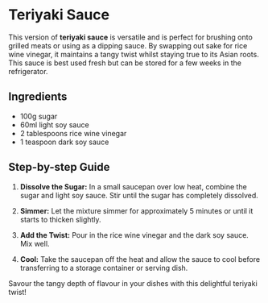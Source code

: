 # Teriyaki Sauce

This version of **teriyaki sauce** is versatile and is perfect for brushing onto grilled meats or using as a dipping sauce. By swapping out sake for rice wine vinegar, it maintains a tangy twist whilst staying true to its Asian roots. This sauce is best used fresh but can be stored for a few weeks in the refrigerator.

## Ingredients
- 100g sugar
- 60ml light soy sauce
- 2 tablespoons rice wine vinegar
- 1 teaspoon dark soy sauce

## Step-by-step Guide

1. **Dissolve the Sugar:** In a small saucepan over low heat, combine the sugar and light soy sauce. Stir until the sugar has completely dissolved.

2. **Simmer:** Let the mixture simmer for approximately 5 minutes or until it starts to thicken slightly.

3. **Add the Twist:** Pour in the rice wine vinegar and the dark soy sauce. Mix well.

4. **Cool:** Take the saucepan off the heat and allow the sauce to cool before transferring to a storage container or serving dish.

Savour the tangy depth of flavour in your dishes with this delightful teriyaki twist!